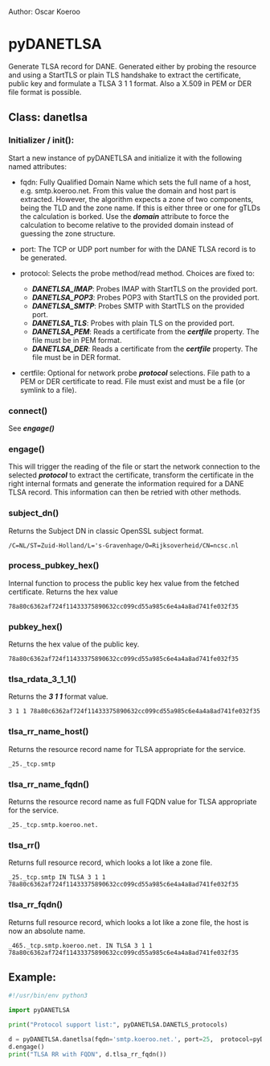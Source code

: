 Author: Oscar Koeroo


# pyDANETLSA
Generate TLSA record for DANE. Generated either by probing the resource and using a StartTLS or plain TLS handshake to extract the certificate, public key and formulate a TLSA 3 1 1 format. Also a X.509 in PEM or DER file format is possible.

## Class: danetlsa
### Initializer / __init__():
Start a new instance of pyDANETLSA and initialize it with the following named attributes:

* fqdn: Fully Qualified Domain Name which sets the full name of a host, e.g. smtp.koeroo.net. From this value the domain and host part is extracted. However, the algorithm expects a zone of two components, being the TLD and the zone name. If this is either three or one for gTLDs the calculation is borked. Use the ***domain*** attribute to force the calculation to become relative to the provided domain instead of guessing the zone structure.
* port: The TCP or UDP port number for with the DANE TLSA record is to be generated.
* protocol: Selects the probe method/read method. Choices are fixed to:

   * ***DANETLSA_IMAP***: Probes IMAP with StartTLS on the provided port.
   * ***DANETLSA_POP3***: Probes POP3 with StartTLS on the provided port.
   * ***DANETLSA_SMTP***: Probes SMTP with StartTLS on the provided port.
   * ***DANETLSA_TLS***: Probes with plain TLS on the provided port.
   * ***DANETLSA_PEM***: Reads a certificate from the ***certfile*** property. The file must be in PEM format.
   * ***DANETLSA_DER***: Reads a certificate from the ***certfile*** property. The file must be in DER format.

* certfile: Optional for network probe ***protocol*** selections. File path to a PEM or DER certificate to read. File must exist and must be a file (or symlink to a file).

### connect()
See ***engage()***

### engage()
This will trigger the reading of the file or start the network connection to the selected ***protocol*** to extract the certificate, transform the certificate in the right internal formats and generate the information required for a DANE TLSA record. This information can then be retried with other methods.

### subject_dn()
Returns the Subject DN in classic OpenSSL subject format.
```
/C=NL/ST=Zuid-Holland/L='s-Gravenhage/O=Rijksoverheid/CN=ncsc.nl
```

### process_pubkey_hex()
Internal function to process the public key hex value from the fetched certificate.
Returns the hex value
```
78a80c6362af724f11433375890632cc099cd55a985c6e4a4a8ad741fe032f35
```

### pubkey_hex()
Returns the hex value of the public key.
```
78a80c6362af724f11433375890632cc099cd55a985c6e4a4a8ad741fe032f35
```

### tlsa_rdata_3_1_1()
Returns the ***3 1 1*** format value.
```
3 1 1 78a80c6362af724f11433375890632cc099cd55a985c6e4a4a8ad741fe032f35
```

### tlsa_rr_name_host()
Returns the resource record name for TLSA appropriate for the service.
```
_25._tcp.smtp
```

### tlsa_rr_name_fqdn()
Returns the resource record name as full FQDN value for TLSA appropriate for the service.
```
_25._tcp.smtp.koeroo.net.
```

### tlsa_rr()
Returns full resource record, which looks a lot like a zone file.
```
_25._tcp.smtp IN TLSA 3 1 1 78a80c6362af724f11433375890632cc099cd55a985c6e4a4a8ad741fe032f35
```

### tlsa_rr_fqdn()
Returns full resource record, which looks a lot like a zone file, the host is now an absolute name.
```
_465._tcp.smtp.koeroo.net. IN TLSA 3 1 1 78a80c6362af724f11433375890632cc099cd55a985c6e4a4a8ad741fe032f35
```


## Example:
```python
#!/usr/bin/env python3

import pyDANETLSA

print("Protocol support list:", pyDANETLSA.DANETLS_protocols)

d = pyDANETLSA.danetlsa(fqdn='smtp.koeroo.net.', port=25,  protocol=pyDANETLSA.DANETLSA_SMTP)
d.engage()
print("TLSA RR with FQDN", d.tlsa_rr_fqdn())
```

